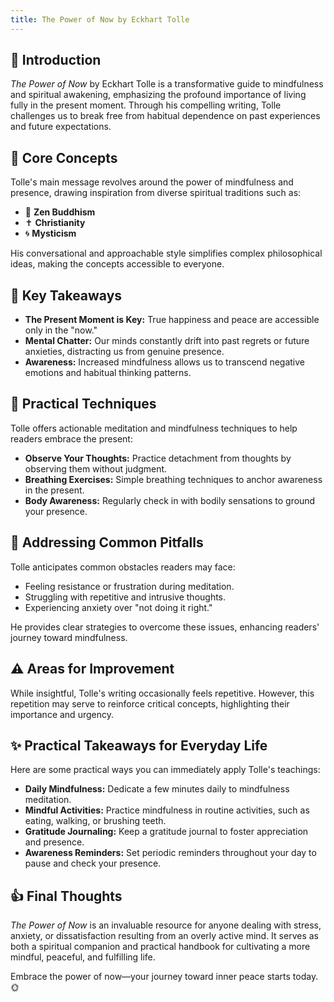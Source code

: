```yaml
---
title: The Power of Now by Eckhart Tolle
---
```


<!-- # 📚 Book Review: *The Power of Now* by Eckhart Tolle -->

## 🌟 Introduction

*The Power of Now* by Eckhart Tolle is a transformative guide to mindfulness and spiritual awakening, emphasizing the profound importance of living fully in the present moment. Through his compelling writing, Tolle challenges us to break free from habitual dependence on past experiences and future expectations.

## 📖 Core Concepts

Tolle's main message revolves around the power of mindfulness and presence, drawing inspiration from diverse spiritual traditions such as:

- 🌸 **Zen Buddhism**
- ✝️ **Christianity**
- 🌀 **Mysticism**

His conversational and approachable style simplifies complex philosophical ideas, making the concepts accessible to everyone.

## 🎯 Key Takeaways

- **The Present Moment is Key:** True happiness and peace are accessible only in the "now."
- **Mental Chatter:** Our minds constantly drift into past regrets or future anxieties, distracting us from genuine presence.
- **Awareness:** Increased mindfulness allows us to transcend negative emotions and habitual thinking patterns.

## 🧘 Practical Techniques

Tolle offers actionable meditation and mindfulness techniques to help readers embrace the present:

- **Observe Your Thoughts:** Practice detachment from thoughts by observing them without judgment.
- **Breathing Exercises:** Simple breathing techniques to anchor awareness in the present.
- **Body Awareness:** Regularly check in with bodily sensations to ground your presence.

## 🔄 Addressing Common Pitfalls

Tolle anticipates common obstacles readers may face:

- Feeling resistance or frustration during meditation.
- Struggling with repetitive and intrusive thoughts.
- Experiencing anxiety over "not doing it right."

He provides clear strategies to overcome these issues, enhancing readers' journey toward mindfulness.

## ⚠️ Areas for Improvement

While insightful, Tolle's writing occasionally feels repetitive. However, this repetition may serve to reinforce critical concepts, highlighting their importance and urgency.

## ✨ Practical Takeaways for Everyday Life

Here are some practical ways you can immediately apply Tolle's teachings:

- **Daily Mindfulness:** Dedicate a few minutes daily to mindfulness meditation.
- **Mindful Activities:** Practice mindfulness in routine activities, such as eating, walking, or brushing teeth.
- **Gratitude Journaling:** Keep a gratitude journal to foster appreciation and presence.
- **Awareness Reminders:** Set periodic reminders throughout your day to pause and check your presence.

## 👍 Final Thoughts

*The Power of Now* is an invaluable resource for anyone dealing with stress, anxiety, or dissatisfaction resulting from an overly active mind. It serves as both a spiritual companion and practical handbook for cultivating a more mindful, peaceful, and fulfilling life.

Embrace the power of now—your journey toward inner peace starts today. 🌞
